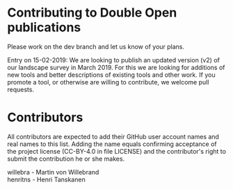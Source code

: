 # Contributing to Double Open publications

Please work on the dev branch and let us know of your plans.

Entry on 15-02-2019: We are looking to publish an updated version (v2) of our landscape survey in March 2019. For this we are looking for additions of new tools and better descriptions of existing tools and other work. If you promote a tool, or otherwise are willing to contribute, we welcome pull requests. 

# Contributors
All contributors are expected to add their GitHub user account names and real names to this list. Adding the name equals confirming acceptance of the project license (CC-BY-4.0 in file LICENSE) and the contributor's right to submit the contribution he or she makes.

willebra - Martin von Willebrand  
henritns - Henri Tanskanen
